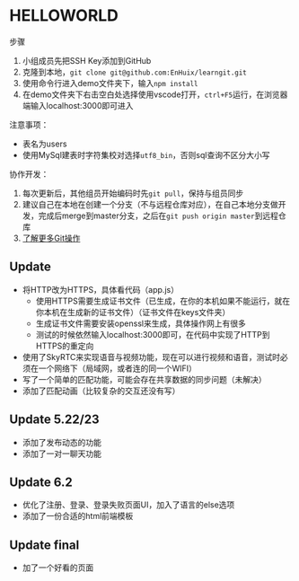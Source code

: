 # HELLOWORLD
步骤
1. 小组成员先把SSH Key添加到GitHub
2. 克隆到本地，`git clone git@github.com:EnHuix/learngit.git`
3. 使用命令行进入demo文件夹下，输入`npm install`
4. 在demo文件夹下右击空白处选择使用vscode打开，`ctrl+F5`运行，在浏览器端输入localhost:3000即可进入

注意事项：
- 表名为users
- 使用MySql建表时字符集校对选择`utf8_bin`，否则sql查询不区分大小写

协作开发：
1. 每次更新后，其他组员开始编码时先`git pull`，保持与组员同步
2. 建议自己在本地在创建一个分支（不与远程仓库对应），在自己本地分支做开发，完成后merge到master分支，之后在`git push origin master`到远程仓库
3. [了解更多Git操作](https://www.liaoxuefeng.com/wiki/0013739516305929606dd18361248578c67b8067c8c017b000/0013760174128707b935b0be6fc4fc6ace66c4f15618f8d000)

## Update
- 将HTTP改为HTTPS，具体看代码（app.js）
  - 使用HTTPS需要生成证书文件（已生成，在你的本机如果不能运行，就在你本机在生成新的证书文件）（证书文件在keys文件夹）
  - 生成证书文件需要安装openssl来生成，具体操作网上有很多
  - 测试的时候依然输入localhost:3000即可，在代码中实现了HTTP到HTTPS的重定向
- 使用了SkyRTC来实现语音与视频功能，现在可以进行视频和语音，测试时必须在一个网络下（局域网，或者连的同一个WIFI）
- 写了一个简单的匹配功能，可能会存在共享数据的同步问题（未解决）
- 添加了匹配动画（比较复杂的交互还没有写）

## Update 5.22/23
- 添加了发布动态的功能
- 添加了一对一聊天功能

## Update 6.2
- 优化了注册、登录、登录失败页面UI，加入了语言的else选项
- 添加了一份合适的html前端模板

## Update final
- 加了一个好看的页面
